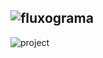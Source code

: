 ![fluxograma](https://github.com/cardosorrenan/micros-ufc/blob/master/assembly/img/fluxograma.jpg)
---
![project](https://github.com/cardosorrenan/micros-ufc/blob/master/assembly/img/project.png)
